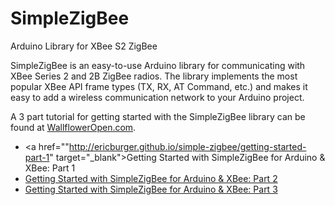 # SimpleZigBee
Arduino Library for XBee S2 ZigBee

SimpleZigBee is an easy-to-use Arduino library for communicating with XBee Series 2 and 2B ZigBee radios. The library implements the most popular XBee API frame types (TX, RX, AT Command, etc.) and makes it easy to add a wireless communication network to your Arduino project. 

A 3 part tutorial for getting started with the SimpleZigBee library can be found at <a href="http://wallfloweropen.com/" target="_blank">WallflowerOpen.com</a>.
* <a href=""http://ericburger.github.io/simple-zigbee/getting-started-part-1" target="_blank">Getting Started with SimpleZigBee for Arduino & XBee: Part 1</a>
* <a href="http://ericburger.github.io/simple-zigbee/getting-started-part-2" target="_blank">Getting Started with SimpleZigBee for Arduino & XBee: Part 2</a>
* <a href="http://ericburger.github.io/simple-zigbee/getting-started-part-3" target="_blank">Getting Started with SimpleZigBee for Arduino & XBee: Part 3</a>
